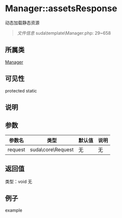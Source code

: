 # Manager::assetsResponse
动态加载静态资源
> *文件信息* suda\template\Manager.php: 29~658
## 所属类 

[Manager](../Manager.md)

## 可见性

  protected  static
## 说明



## 参数

| 参数名 | 类型 | 默认值 | 说明 |
|--------|-----|-------|-------|
| request |  suda\core\Request | 无 | 无 |

## 返回值
类型：void
无

## 例子

example